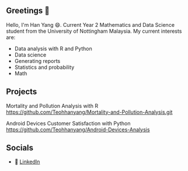 ## Greetings 👋

<!--
**Teohhanyang/Teohhanyang** is a ✨ _special_ ✨ repository because its `README.md` (this file) appears on your GitHub profile.

Here are some ideas to get you started:

- 🔭 I’m currently working on ...
- 🌱 I’m currently learning ...
- 👯 I’m looking to collaborate on ...
- 🤔 I’m looking for help with ...
- 💬 Ask me about ...
- 📫 How to reach me: ...
- 😄 Pronouns: ...
- ⚡ Fun fact: ...
-->

Hello, I'm Han Yang 😄. Current Year 2 Mathematics and Data Science student from the University of Nottingham Malaysia. My current interests are:
- Data analysis with R and Python
- Data science
- Generating reports 
- Statistics and probability
- Math

## Projects  
Mortality and Pollution Analysis with R https://github.com/Teohhanyang/Mortality-and-Pollution-Analysis.git  

Android Devices Customer Satisfaction with Python https://github.com/Teohhanyang/Android-Devices-Analysis

## Socials  
- 🔗 [LinkedIn](#)    
